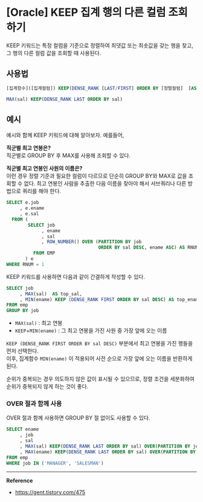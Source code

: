 # [Oracle] KEEP 집계 행의 다른 컬럼 조회하기
KEEP 키워드는 특정 컬럼을 기준으로 정렬하여 최댓값 또는 최솟값을 갖는 행을 찾고, 그 행의 다른 컬럼 값을 조회할 때 사용된다.

## 사용법
```sql
[집계함수]([집계컬럼]) KEEP(DENSE_RANK [LAST/FIRST] ORDER BY [정렬컬럼]  [ASC/DESC])

MAX(sal) KEEP(DENSE_RANK LAST ORDER BY sal)
```

## 예시
예시와 함께 KEEP 키워드에 대해 알아보자. 예를들어,

**직군별 최고 연봉은?** <br>
직군별로 GROUP BY 후 MAX를 사용해 조회할 수 있다.

**직군별 최고 연봉인 사원의 이름은?** <br>
이런 경우 정렬 기준과 필요한 컬럼이 다르므로 단순히 GROUP BY와 MAX로 값을 조회할 수 없다.
최고 연봉인 사람을 추출한 다음 이름을 찾아야 해서 서브쿼리나 다른 방법으로 쿼리를 해야 한다.

```sql
SELECT e.job
     , e.ename
     , e.sal
  FROM (
        SELECT job
             , ename
             , sal
             , ROW_NUMBER() OVER (PARTITION BY job 
                                  ORDER BY sal DESC, ename ASC) AS RNUM
          FROM EMP
       ) e
WHERE RNUM = 1
```

KEEP 키워드를 사용하면 다음과 같이 간결하게 작성할 수 있다.
```sql
SELECT job
     , MAX(sal)  AS top_sal,
     , MIN(ename) KEEP (DENSE_RANK FIRST ORDER BY sal DESC) AS top_ename
FROM emp
GROUP BY job
```
- `MAX(sal)` : 최고 연봉
- `KEEP`+`MIN(ename)` : 그 최고 연봉을 가진 사원 중 가장 앞에 오는 이름

`KEEP (DENSE_RANK FIRST ORDER BY sal DESC)` 부분에서 최고 연봉을 가진 행들을 먼저 선택한다.<br>
이후, 집계함수 `MIN(ename)` 이 적용되어 사전 순으로 가장 앞에 오는 이름을 반환하게 된다.

순위가 중복되는 경우 의도하지 않은 값이 표시될 수 있으므로, 정렬 조건을 세분화하여 순위가 중복되지 않게 하는 것이 좋다.

### OVER 절과 함께 사용
OVER 절과 함께 사용하면 GROUP BY 절 없이도 사용할 수 있다.
```sql
SELECT ename
     , job
     , sal
     , MAX(sal) KEEP(DENSE_RANK LAST ORDER BY sal) OVER(PARTITION BY job) AS sal_last
     , MAX(ename) KEEP(DENSE_RANK LAST ORDER BY sal) OVER(PARTITION BY job) AS ename_last
FROM emp
WHERE job IN ('MANAGER', 'SALESMAN')
```

---
**Reference**<br>
- https://gent.tistory.com/475
